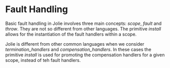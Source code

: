 # Fault Handling

Basic fault handling in Jolie involves three main concepts: _scope_, _fault_ and _throw_. They are not so different from other languages. The primitive _install_ allows for the instantiation of the fault handlers within a scope.

Jolie is different from other common languages when we consider _termination\_handlers_ and _compensation\_handlers_. In these cases the primitive _install_ is used for promoting the compensation handlers for a given scope, instead of teh fault handlers.
